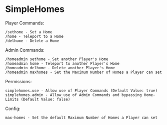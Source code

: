 <h1>SimpleHomes</h1>

Player Commands:

    /sethome - Set a Home
    /home - Teleport to a Home
    /delhome - Delete a Home

Admin Commands:

    /homeadmin sethome - Set another Player's Home
    /homeadmin home - Teleport to another Player's Home
    /homeadmin delhome - Delete another Player's Home
    /homeadmin maxhomes - Set the Maximum Number of Homes a Player can set

Permissions:

    simplehomes.use - Allow use of Player Commands (Default Value: true)
    simplehomes.admin - Allow use of Admin Commands and bypassing Home-Limits (Default Value: false)

Config:

    max-homes - Set the default Maximum Number of Homes a Player can set
